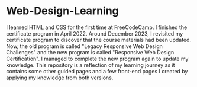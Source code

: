 # Web-Design-Learning
I learned HTML and CSS for the first time at FreeCodeCamp. I finished the certificate program in April 2022. Around December 2023, I revisited my certificate program to discover that the course materials had been updated. Now, the old program is called "Legacy Responsive Web Design Challenges" and the new program is called "Responsive Web Design Certification". I managed to complete the new program again to update my knowledge.
This repository is a reflection of my learning journey as it contains some other guided pages and a few front-end pages I created by applying my knowledge from both versions. 
